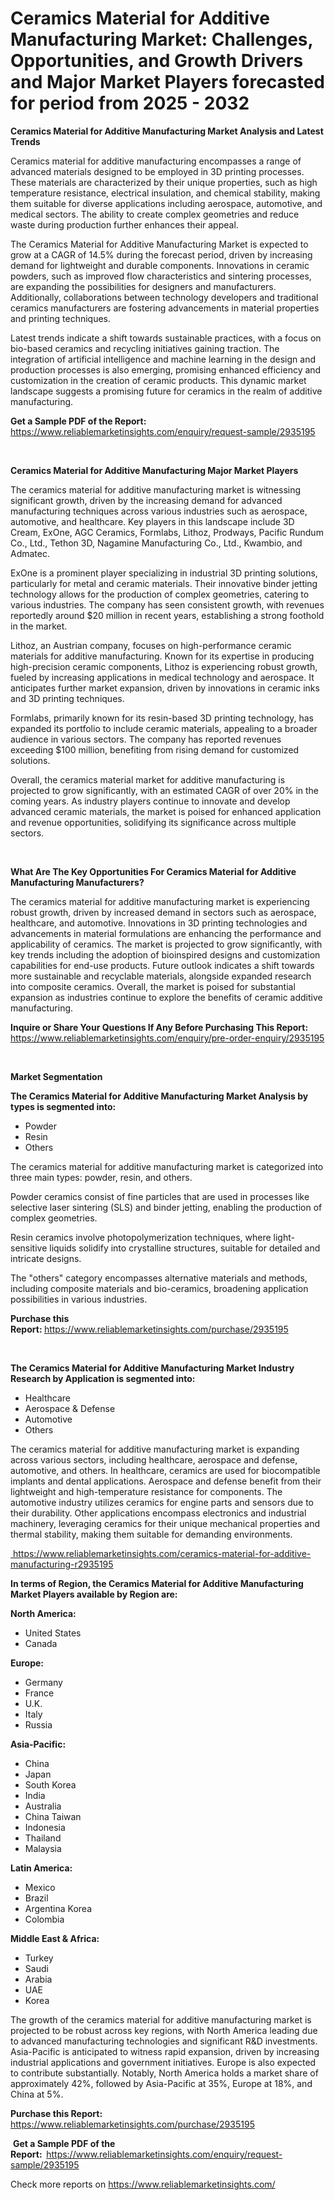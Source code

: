 <p><h1>Ceramics Material for Additive Manufacturing Market: Challenges, Opportunities, and Growth Drivers and Major Market Players forecasted for period from 2025 - 2032</h1></p><p><strong>Ceramics Material for Additive Manufacturing Market Analysis and Latest Trends</strong></p>
<p><p>Ceramics material for additive manufacturing encompasses a range of advanced materials designed to be employed in 3D printing processes. These materials are characterized by their unique properties, such as high temperature resistance, electrical insulation, and chemical stability, making them suitable for diverse applications including aerospace, automotive, and medical sectors. The ability to create complex geometries and reduce waste during production further enhances their appeal.</p><p>The Ceramics Material for Additive Manufacturing Market is expected to grow at a CAGR of 14.5% during the forecast period, driven by increasing demand for lightweight and durable components. Innovations in ceramic powders, such as improved flow characteristics and sintering processes, are expanding the possibilities for designers and manufacturers. Additionally, collaborations between technology developers and traditional ceramics manufacturers are fostering advancements in material properties and printing techniques. </p><p>Latest trends indicate a shift towards sustainable practices, with a focus on bio-based ceramics and recycling initiatives gaining traction. The integration of artificial intelligence and machine learning in the design and production processes is also emerging, promising enhanced efficiency and customization in the creation of ceramic products. This dynamic market landscape suggests a promising future for ceramics in the realm of additive manufacturing.</p></p>
<p><strong>Get a Sample PDF of the Report:&nbsp;</strong> <a href="https://www.reliablemarketinsights.com/enquiry/request-sample/2935195?utm_campaign=2280&utm_medium=2&utm_source=Github&utm_content=ia&utm_term=14032025&utm_id=ceramics-material-for-additive-manufacturing">https://www.reliablemarketinsights.com/enquiry/request-sample/2935195</a></p>
<p>&nbsp;</p>
<p><strong>Ceramics Material for Additive Manufacturing Major Market Players</strong></p>
<p><p>The ceramics material for additive manufacturing market is witnessing significant growth, driven by the increasing demand for advanced manufacturing techniques across various industries such as aerospace, automotive, and healthcare. Key players in this landscape include 3D Cream, ExOne, AGC Ceramics, Formlabs, Lithoz, Prodways, Pacific Rundum Co., Ltd., Tethon 3D, Nagamine Manufacturing Co., Ltd., Kwambio, and Admatec.</p><p>ExOne is a prominent player specializing in industrial 3D printing solutions, particularly for metal and ceramic materials. Their innovative binder jetting technology allows for the production of complex geometries, catering to various industries. The company has seen consistent growth, with revenues reportedly around $20 million in recent years, establishing a strong foothold in the market.</p><p>Lithoz, an Austrian company, focuses on high-performance ceramic materials for additive manufacturing. Known for its expertise in producing high-precision ceramic components, Lithoz is experiencing robust growth, fueled by increasing applications in medical technology and aerospace. It anticipates further market expansion, driven by innovations in ceramic inks and 3D printing techniques.</p><p>Formlabs, primarily known for its resin-based 3D printing technology, has expanded its portfolio to include ceramic materials, appealing to a broader audience in various sectors. The company has reported revenues exceeding $100 million, benefiting from rising demand for customized solutions.</p><p>Overall, the ceramics material market for additive manufacturing is projected to grow significantly, with an estimated CAGR of over 20% in the coming years. As industry players continue to innovate and develop advanced ceramic materials, the market is poised for enhanced application and revenue opportunities, solidifying its significance across multiple sectors.</p></p>
<p>&nbsp;</p>
<p><strong>What Are The Key Opportunities For Ceramics Material for Additive Manufacturing Manufacturers?</strong></p>
<p><p>The ceramics material for additive manufacturing market is experiencing robust growth, driven by increased demand in sectors such as aerospace, healthcare, and automotive. Innovations in 3D printing technologies and advancements in material formulations are enhancing the performance and applicability of ceramics. The market is projected to grow significantly, with key trends including the adoption of bioinspired designs and customization capabilities for end-use products. Future outlook indicates a shift towards more sustainable and recyclable materials, alongside expanded research into composite ceramics. Overall, the market is poised for substantial expansion as industries continue to explore the benefits of ceramic additive manufacturing.</p></p>
<p><strong>Inquire or Share Your Questions If Any Before Purchasing This Report:</strong> <a href="https://www.reliablemarketinsights.com/enquiry/pre-order-enquiry/2935195?utm_campaign=2280&utm_medium=2&utm_source=Github&utm_content=ia&utm_term=14032025&utm_id=ceramics-material-for-additive-manufacturing">https://www.reliablemarketinsights.com/enquiry/pre-order-enquiry/2935195</a></p>
<p>&nbsp;</p>
<p><strong>Market Segmentation</strong></p>
<p><strong>The Ceramics Material for Additive Manufacturing Market Analysis by types is segmented into:</strong></p>
<p><ul><li>Powder</li><li>Resin</li><li>Others</li></ul></p>
<p><p>The ceramics material for additive manufacturing market is categorized into three main types: powder, resin, and others. </p><p>Powder ceramics consist of fine particles that are used in processes like selective laser sintering (SLS) and binder jetting, enabling the production of complex geometries. </p><p>Resin ceramics involve photopolymerization techniques, where light-sensitive liquids solidify into crystalline structures, suitable for detailed and intricate designs. </p><p>The "others" category encompasses alternative materials and methods, including composite materials and bio-ceramics, broadening application possibilities in various industries.</p></p>
<p><strong>Purchase this Report:&nbsp;</strong><a href="https://www.reliablemarketinsights.com/purchase/2935195?utm_campaign=2280&utm_medium=2&utm_source=Github&utm_content=ia&utm_term=14032025&utm_id=ceramics-material-for-additive-manufacturing">https://www.reliablemarketinsights.com/purchase/2935195</a></p>
<p>&nbsp;</p>
<p><strong>The Ceramics Material for Additive Manufacturing Market Industry Research by Application is segmented into:</strong></p>
<p><ul><li>Healthcare</li><li>Aerospace & Defense</li><li>Automotive</li><li>Others</li></ul></p>
<p><p>The ceramics material for additive manufacturing market is expanding across various sectors, including healthcare, aerospace and defense, automotive, and others. In healthcare, ceramics are used for biocompatible implants and dental applications. Aerospace and defense benefit from their lightweight and high-temperature resistance for components. The automotive industry utilizes ceramics for engine parts and sensors due to their durability. Other applications encompass electronics and industrial machinery, leveraging ceramics for their unique mechanical properties and thermal stability, making them suitable for demanding environments.</p></p>
<p><a href="https://www.reliablemarketinsights.com/ceramics-material-for-additive-manufacturing-r2935195?utm_campaign=2280&utm_medium=2&utm_source=Github&utm_content=ia&utm_term=14032025&utm_id=ceramics-material-for-additive-manufacturing">&nbsp;https://www.reliablemarketinsights.com/ceramics-material-for-additive-manufacturing-r2935195</a></p>
<p><strong>In terms of Region, the Ceramics Material for Additive Manufacturing Market Players available by Region are:</strong></p>
<p>
    <p> <strong> North America: </strong>
        <ul>
            <li>United States</li>
            <li>Canada</li>
        </ul>
        </p> 
    <p> <strong> Europe: </strong>
        <ul>
            <li>Germany</li>
            <li>France</li>
            <li>U.K.</li>
            <li>Italy</li>
            <li>Russia</li>
        </ul>
        </p> 
    <p> <strong> Asia-Pacific: </strong>
        <ul>
            <li>China</li>
            <li>Japan</li>
            <li>South Korea</li>
            <li>India</li>
            <li>Australia</li>
            <li>China Taiwan</li>
            <li>Indonesia</li>
            <li>Thailand</li>
            <li>Malaysia</li>
        </ul>
        </p> 
    <p> <strong> Latin America: </strong>
        <ul>
            <li>Mexico</li>
            <li>Brazil</li>
            <li>Argentina Korea</li>
            <li>Colombia</li>
        </ul>
        </p> 
    <p> <strong> Middle East & Africa: </strong>
        <ul>
            <li>Turkey</li>
            <li>Saudi</li>
            <li>Arabia</li>
            <li>UAE</li>
            <li>Korea</li>
        </ul>
    </p>
    </p>
<p><p>The growth of the ceramics material for additive manufacturing market is projected to be robust across key regions, with North America leading due to advanced manufacturing technologies and significant R&D investments. Asia-Pacific is anticipated to witness rapid expansion, driven by increasing industrial applications and government initiatives. Europe is also expected to contribute substantially. Notably, North America holds a market share of approximately 42%, followed by Asia-Pacific at 35%, Europe at 18%, and China at 5%.</p></p>
<p><strong>Purchase this Report: </strong><a href="https://www.reliablemarketinsights.com/purchase/2935195?utm_campaign=2280&utm_medium=2&utm_source=Github&utm_content=ia&utm_term=14032025&utm_id=ceramics-material-for-additive-manufacturing">https://www.reliablemarketinsights.com/purchase/2935195</a></p>
<p>&nbsp;<strong>Get a Sample PDF of the Report:&nbsp;&nbsp;</strong><a href="https://www.reliablemarketinsights.com/enquiry/request-sample/2935195?utm_campaign=2280&utm_medium=2&utm_source=Github&utm_content=ia&utm_term=14032025&utm_id=ceramics-material-for-additive-manufacturing">https://www.reliablemarketinsights.com/enquiry/request-sample/2935195</a></p>
<p><strong></strong></p>
<p>Check more reports on <a href="https://www.reliablemarketinsights.com/?utm_campaign=2280&utm_medium=2&utm_source=Github&utm_content=ia&utm_term=14032025&utm_id=ceramics-material-for-additive-manufacturing">https://www.reliablemarketinsights.com/</a></p>